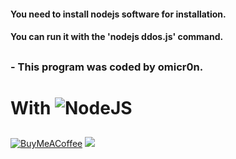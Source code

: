
#### You need to install nodejs software for installation.
#### You can run it with the 'nodejs ddos.js' command.

##

###             - This program was coded by omicr0n.

##

# With ![NodeJS](https://img.shields.io/badge/node.js-6DA55F?style=for-the-badge&logo=node.js&logoColor=white)

## 
[![BuyMeACoffee](https://img.shields.io/badge/Buy%20Me%20a%20Coffee-ffdd00?style=for-the-badge&logo=buy-me-a-coffee&logoColor=black)](https://www.buymeacoffee.com/omicr0n) 
[![](https://visitcount.itsvg.in/api?id=omicr0nn&icon=3&color=0)](https://visitcount.itsvg.in)

